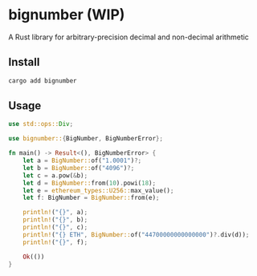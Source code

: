 # bignumber (WIP)

A Rust library for arbitrary-precision decimal and non-decimal arithmetic

## Install

```sh
cargo add bignumber
```

## Usage

```rs
use std::ops::Div;

use bignumber::{BigNumber, BigNumberError};

fn main() -> Result<(), BigNumberError> {
    let a = BigNumber::of("1.0001")?;
    let b = BigNumber::of("4096")?;
    let c = a.pow(&b);
    let d = BigNumber::from(10).powi(18);
    let e = ethereum_types::U256::max_value();
    let f: BigNumber = BigNumber::from(e);

    println!("{}", a);
    println!("{}", b);
    println!("{}", c);
    println!("{} ETH", BigNumber::of("44700000000000000")?.div(d));
    println!("{}", f);

    Ok(())
}
```

